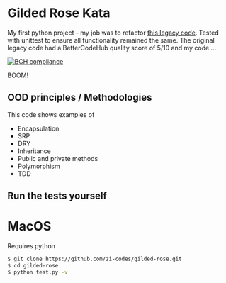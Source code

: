 # Gilded Rose Kata

My first python project - my job was to refactor [this legacy code](https://github.com/emilybache/GildedRose-Refactoring-Kata). Tested with unittest to ensure all functionality remained the same. The original legacy code had a BetterCodeHub quality score of 5/10 and my code ...

[![BCH compliance](https://bettercodehub.com/edge/badge/zi-codes/gilded-rose?branch=master)](https://bettercodehub.com/)

BOOM!

## OOD principles / Methodologies

This code shows examples of

- Encapsulation
- SRP
- DRY
- Inheritance
- Public and private methods
- Polymorphism
- TDD

## Run the tests yourself

# MacOS

Requires python

```sh
$ git clone https://github.com/zi-codes/gilded-rose.git
$ cd gilded-rose
$ python test.py -v
```
